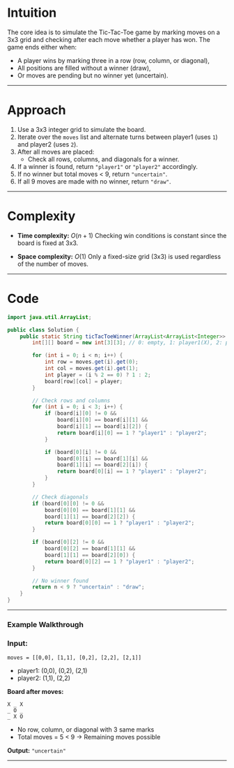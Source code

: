 # Intuition

The core idea is to simulate the Tic-Tac-Toe game by marking moves on a 3x3 grid and checking after each move whether a player has won. The game ends either when:

* A player wins by marking three in a row (row, column, or diagonal),
* All positions are filled without a winner (draw),
* Or moves are pending but no winner yet (uncertain).

---

# Approach

1. Use a 3x3 integer grid to simulate the board.
2. Iterate over the `moves` list and alternate turns between player1 (uses `1`) and player2 (uses `2`).
3. After all moves are placed:
   * Check all rows, columns, and diagonals for a winner.
4. If a winner is found, return `"player1"` or `"player2"` accordingly.
5. If no winner but total moves < 9, return `"uncertain"`.
6. If all 9 moves are made with no winner, return `"draw"`.

---

# Complexity

* **Time complexity:**
  $O(n + 1)$
  Checking win conditions is constant since the board is fixed at 3x3.

* **Space complexity:**
  $O(1)$
  Only a fixed-size grid (3x3) is used regardless of the number of moves.

---

# Code

```java
import java.util.ArrayList;

public class Solution {
    public static String ticTacToeWinner(ArrayList<ArrayList<Integer>> moves, int n) {
        int[][] board = new int[3][3]; // 0: empty, 1: player1(X), 2: player2(O)

        for (int i = 0; i < n; i++) {
            int row = moves.get(i).get(0);
            int col = moves.get(i).get(1);
            int player = (i % 2 == 0) ? 1 : 2;
            board[row][col] = player;
        }

        // Check rows and columns
        for (int i = 0; i < 3; i++) {
            if (board[i][0] != 0 &&
                board[i][0] == board[i][1] &&
                board[i][1] == board[i][2]) {
                return board[i][0] == 1 ? "player1" : "player2";
            }

            if (board[0][i] != 0 &&
                board[0][i] == board[1][i] &&
                board[1][i] == board[2][i]) {
                return board[0][i] == 1 ? "player1" : "player2";
            }
        }

        // Check diagonals
        if (board[0][0] != 0 &&
            board[0][0] == board[1][1] &&
            board[1][1] == board[2][2]) {
            return board[0][0] == 1 ? "player1" : "player2";
        }

        if (board[0][2] != 0 &&
            board[0][2] == board[1][1] &&
            board[1][1] == board[2][0]) {
            return board[0][2] == 1 ? "player1" : "player2";
        }

        // No winner found
        return n < 9 ? "uncertain" : "draw";
    }
}
```

---

### **Example Walkthrough**

### Input:

```
moves = [[0,0], [1,1], [0,2], [2,2], [2,1]]
```

* player1: (0,0), (0,2), (2,1)
* player2: (1,1), (2,2)

**Board after moves:**

```
X _ X
_ O _
_ X O
```

* No row, column, or diagonal with 3 same marks
* Total moves = 5 < 9 → Remaining moves possible

**Output:** `"uncertain"`

---
